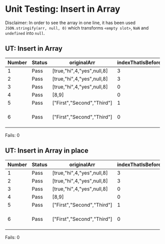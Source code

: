 # Unit Testing: Insert in Array

Disclaimer: In order to see the array in one line, it has been used `JSON.stringify(arr, null, 0)` which transforms `<empty slot>`,  `NaN` and `undefined` into `null`.

## UT: Insert in Array

| Number | Status | originalArr | indexThatIsBefore | arrayOrPrimitiveToInsert | Expected Array | Result |
|-|-|-|-|-|-|-|
| 1 | Pass | [true,"hi",4,"yes",null,8] | 3 | "bye" | [true,"hi",4,"yes","bye",null,8] | [true,"hi",4,"yes","bye",null,8] |
| 2 | Pass | [true,"hi",4,"yes",null,8] | 3 | ["bye",3] | [true,"hi",4,"yes","bye",3,null,8] | [true,"hi",4,"yes","bye",3,null,8] |
| 3 | Pass | [true,"hi",4,"yes",null,8] | 0 | null | [true,null,"hi",4,"yes",null,8] | [true,null,"hi",4,"yes",null,8] |
| 4 | Pass | [8,9] | 0 | "Hi" | [8,"Hi",9] | [8,"Hi",9] |
| 5 | Pass | ["First","Second","Third"] | 1 | null | ["First","Second",null,"Third"] | ["First","Second",null,"Third"] |
| 6 | Pass | ["First","Second","Third"] | 0 | ["One who was closer","Another one closer"] | ["First","One who was closer","Another one closer","Second","Third"] | ["First","One who was closer","Another one closer","Second","Third"] |

Fails: 0

## UT: Insert in Array in place

| Number | Status | originalArr | indexThatIsBefore | arrayOrPrimitiveToInsert | Expected Array | Result |
|-|-|-|-|-|-|-|
| 1 | Pass | [true,"hi",4,"yes",null,8] | 3 | "bye" | [true,"hi",4,"yes","bye",null,8] | [true,"hi",4,"yes","bye",null,8] |
| 2 | Pass | [true,"hi",4,"yes",null,8] | 3 | ["bye",3] | [true,"hi",4,"yes","bye",3,null,8] | [true,"hi",4,"yes","bye",3,null,8] |
| 3 | Pass | [true,"hi",4,"yes",null,8] | 0 | null | [true,null,"hi",4,"yes",null,8] | [true,null,"hi",4,"yes",null,8] |
| 4 | Pass | [8,9] | 0 | "Hi" | [8,"Hi",9] | [8,"Hi",9] |
| 5 | Pass | ["First","Second","Third"] | 1 | null | ["First","Second",null,"Third"] | ["First","Second",null,"Third"] |
| 6 | Pass | ["First","Second","Third"] | 0 | ["One who was closer","Another one closer"] | ["First","One who was closer","Another one closer","Second","Third"] | ["First","One who was closer","Another one closer","Second","Third"] |

Fails: 0
